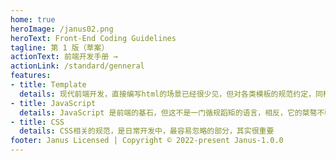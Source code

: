 ```yaml
---
home: true
heroImage: /janus02.png
heroText: Front-End Coding Guidelines
tagline: 第 1 版（草案）
actionText: 前端开发手册 →
actionLink: /standard/genneral
features:
- title: Template
  details: 现代前端开发，直接编写html的场景已经很少见，但对各类模板的规范约定，同样重要
- title: JavaScript
  details: JavaScript 是前端的基石，但这不是一门循规蹈矩的语言，相反，它的桀骜不驯早已名声在外
- title: CSS
  details: CSS相关的规范，是日常开发中，最容易忽略的部分，其实很重要
footer: Janus Licensed | Copyright © 2022-present Janus-1.0.0
---
```


